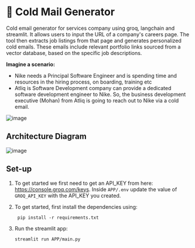 # 📧 Cold Mail Generator
Cold email generator for services company using groq, langchain and streamlit. It allows users to input the URL of a company's careers page. The tool then extracts job listings from that page and generates personalized cold emails. These emails include relevant portfolio links sourced from a vector database, based on the specific job descriptions. 

**Imagine a scenario:**

- Nike needs a Principal Software Engineer and is spending time and resources in the hiring process, on boarding, training etc
- Atliq is Software Development company can provide a dedicated software development engineer to Nike. So, the business development executive (Mohan) from Atliq is going to reach out to Nike via a cold email.

![image](https://github.com/user-attachments/assets/b2a054f3-a553-4070-9f72-12f22a40e1b8)


## Architecture Diagram
![image](https://github.com/user-attachments/assets/8b98bc81-fee8-4268-b1bb-b6f3214293d3)



## Set-up
1. To get started we first need to get an API_KEY from here: https://console.groq.com/keys. Inside `APP/.env` update the value of `GROQ_API_KEY` with the API_KEY you created. 


2. To get started, first install the dependencies using:
    ```commandline
     pip install -r requirements.txt
    ```
   
3. Run the streamlit app:
   ```commandline
   streamlit run APP/main.py
   ```
   

